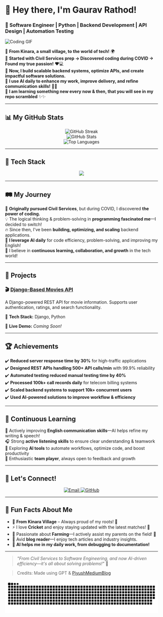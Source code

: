 # 👋 Hey there, I'm Gaurav Rathod!  
### 🚀 Software Engineer | Python | Backend Development | API Design | Automation Testing  

![Coding GIF](https://media.giphy.com/media/qgQUggAC3Pfv687qPC/giphy.gif)

🔹 **From Kinara, a small village, to the world of tech!** 🌍  
🔹 **Started with Civil Services prep → Discovered coding during COVID → Found my true passion!** ❤️💻  
🔹 **Now, I build scalable backend systems, optimize APIs, and create impactful software solutions.**  
🔹 **I use AI daily to enhance my work, improve delivery, and refine communication skills!** 🤖✨  
🔹 **I am learning something new every now & then, that you will see in my repo scrambled** ✨✨


---

## 📊 My GitHub Stats  
<div align="center">
  <img src="https://github-readme-streak-stats.herokuapp.com/?user=gauravrrathod321&theme=radical" alt="GitHub Streak" />
  <br>
  <img src="https://github-readme-stats.vercel.app/api?username=gauravrrathod321&show_icons=true&theme=radical" alt="GitHub Stats" />
  <br>
  <img src="https://github-readme-stats.vercel.app/api/top-langs/?username=gauravrrathod321&layout=compact&theme=radical" alt="Top Languages" />
</div>

---

## 🔧 Tech Stack  
<p align="center">
  <img src="https://skillicons.dev/icons?i=python,django,flask,mysql,postgres,sqlite,html,css,js,bootstrap,git,github,postman" />
</p>

---

## 🛤 My Journey  
🎯 **Originally pursued Civil Services**, but during COVID, I discovered **the power of coding.**  
💡 The logical thinking & problem-solving in **programming fascinated me**—I decided to switch!  
🔥 Since then, I've been **building, optimizing, and scaling** backend applications.  
🤖 **I leverage AI daily** for code efficiency, problem-solving, and improving my English!  
🤝 I believe in **continuous learning, collaboration, and growth** in the tech world!  

---

## 📌 Projects  
### 🎬 [Django-Based Movies API](https://github.com/gauravrrathod321/SimpleIMDBRating)  
A Django-powered REST API for movie information. Supports user authentication, ratings, and search functionality.

🔹 **Tech Stack:** Django, Python

🚀 **Live Demo:** *Coming Soon!*  

---

## 🏆 Achievements  
✔️ **Reduced server response time by 30%** for high-traffic applications  
✔️ **Designed REST APIs handling 500+ API calls/min** with 99.9% reliability  
✔️ **Automated testing reduced manual testing time by 40%**  
✔️ **Processed 100k+ call records daily** for telecom billing systems  
✔️ **Scaled backend systems to support 10k+ concurrent users**  
✔️ **Used AI-powered solutions to improve workflow & efficiency**  

---

## 🌱 Continuous Learning  
🎯 Actively improving **English communication skills**—AI helps refine my writing & speech!  
🎧 Strong **active listening skills** to ensure clear understanding & teamwork  
🤖 Exploring **AI tools** to automate workflows, optimize code, and boost productivity  
🤝 Enthusiastic **team player**, always open to feedback and growth  

---

## 📣 Let's Connect!  
<p align="center">
  <a href="mailto:rathodgaurav4567@gmail.com">
    <img src="https://img.shields.io/badge/Email-D14836?style=for-the-badge&logo=gmail&logoColor=white" alt="Email" />
  </a>
  <a href="https://github.com/gauravrrathod321">
    <img src="https://img.shields.io/badge/GitHub-100000?style=for-the-badge&logo=github&logoColor=white" alt="GitHub" />
  </a>
</p>

---

## 🎯 Fun Facts About Me  
- 🏡 **From Kinara Village** – Always proud of my roots! 🌿  
- ⚡ I love **Cricket** and enjoy staying updated with the latest matches! 🏏  
- 🚜 Passionate about **Farming**—I actively assist my parents on the field! 🌾  
- 📖 Avid **blog reader**—I enjoy tech articles and industry insights.  
- 🤖 **AI helps me in my daily work, from debugging to documentation!**  

---

> _"From Civil Services to Software Engineering, and now AI-driven efficiency—it's all about solving problems!"_ 🚀

> Credits: Made using GPT & [PiyushMediumBlog](https://medium.com/design-bootcamp/how-to-design-an-attractive-github-profile-readme-3618d6c53783)

![Snake animation](https://github.com/gauravrrathod321/gauravrrathod321/blob/output/github-contribution-grid-snake.svg)
